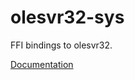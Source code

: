 # olesvr32-sys #
FFI bindings to olesvr32.

[Documentation](https://retep998.github.io/doc/olesvr32-sys/)
